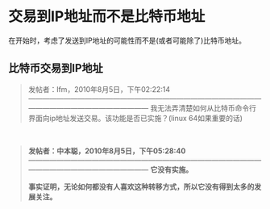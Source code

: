 #  交易到IP地址而不是比特币地址

在开始时，考虑了发送到IP地址的可能性而不是(或者可能除了)比特币地址。

## 比特币交易到IP地址

> 发帖者：lfm，2010年8月5日，下午02:22:14
> ——————————————————————————————————————————————————
> 我无法弄清楚如何从比特币命令行界面向ip地址发送交易。该功能是否已实施？(linux 64如果重要的话)

<br />

> **发帖者：中本聪，2010年8月5日，下午05:28:40**
> ——————————————————————————————————————————————————
> **它没有实施。**
> 
> **事实证明，无论如何都没有人喜欢这种转移方式，所以它没有得到太多的发展关注。**





